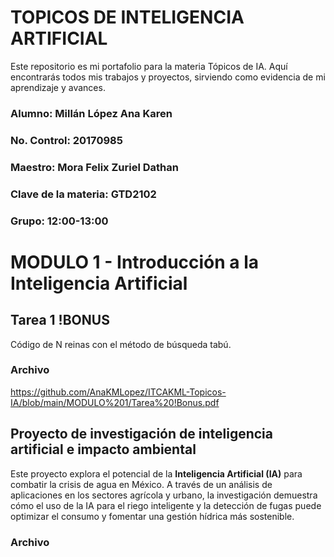 # TOPICOS DE INTELIGENCIA ARTIFICIAL
Este repositorio es mi portafolio para la materia Tópicos de IA. Aquí encontrarás todos mis trabajos y proyectos, sirviendo como evidencia de mi aprendizaje y avances.

### **Alumno**: Millán López Ana Karen
### **No. Control**: 20170985
### **Maestro**: Mora Felix Zuriel Dathan
### **Clave de la materia**: GTD2102
### **Grupo:** 12:00-13:00

# MODULO 1 - Introducción a la Inteligencia Artificial
## Tarea 1 !BONUS
Código de N reinas con el método de búsqueda tabú.

### Archivo
https://github.com/AnaKMLopez/ITCAKML-Topicos-IA/blob/main/MODULO%201/Tarea%20!Bonus.pdf

## Proyecto de investigación de inteligencia artificial e impacto ambiental
Este proyecto explora el potencial de la **Inteligencia Artificial (IA)** para combatir la crisis de agua en México. A través de un análisis de aplicaciones en los sectores agrícola y urbano, la investigación demuestra cómo el uso de la IA para el riego inteligente y la detección de fugas puede optimizar el consumo y fomentar una gestión hídrica más sostenible.

### Archivo


